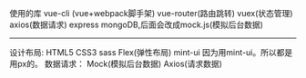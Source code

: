 使用的库
vue-cli (vue+webpack脚手架)
vue-router(路由跳转)
vuex(状态管理)
axios(数据请求)
express
mongoDB,后面会改成mock.js(模拟后台数据)

--------------------------------------------------
设计布局:
HTML5
CSS3
sass
Flex(弹性布局)
mint-ui
因为用mint-ui。所以都是用px的。
数据请求：
Mock(模拟后台数据)
Axios(请求数据)